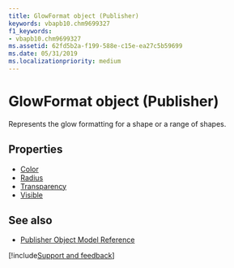 ```yaml
---
title: GlowFormat object (Publisher)
keywords: vbapb10.chm9699327
f1_keywords:
- vbapb10.chm9699327
ms.assetid: 62fd5b2a-f199-588e-c15e-ea27c5b59699
ms.date: 05/31/2019
ms.localizationpriority: medium
---
```



# GlowFormat object (Publisher)

Represents the glow formatting for a shape or a range of shapes.
 


## Properties

- [Color](Publisher.glowformat.color.md)
- [Radius](Publisher.glowformat.radius.md)
- [Transparency](Publisher.glowformat.transparency.md)
- [Visible](Publisher.glowformat.visible.md)

## See also

- [Publisher Object Model Reference](overview/publisher/object-model.md)



[!include[Support and feedback](~/includes/feedback-boilerplate.md)]